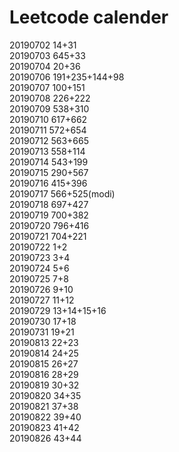 # Leetcode calender
20190702 14+31  
20190703 645+33  
20190704 20+36  
20190706 191+235+144+98  
20190707 100+151  
20190708 226+222  
20190709 538+310  
20190710 617+662  
20190711 572+654  
20190712 563+665  
20190713 558+114  
20190714 543+199  
20190715 290+567  
20190716 415+396  
20190717 566+525(modi)  
20190718 697+427  
20190719 700+382  
20190720 796+416  
20190721 704+221  
20190722 1+2  
20190723 3+4  
20190724 5+6  
20190725 7+8  
20190726 9+10  
20190727 11+12  
20190729 13+14+15+16  
20190730 17+18  
20190731 19+21  
20190813 22+23  
20190814 24+25  
20190815 26+27  
20190816 28+29  
20190819 30+32  
20190820 34+35  
20190821 37+38  
20190822 39+40  
20190823 41+42  
20190826 43+44
